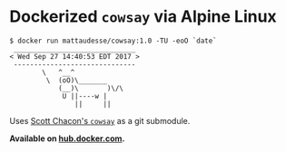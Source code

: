 # Dockerized `cowsay` via Alpine Linux

```
$ docker run mattaudesse/cowsay:1.0 -TU -eoO `date` 
 ______________________________ 
< Wed Sep 27 14:40:53 EDT 2017 >
 ------------------------------ 
        \   ^__^
         \  (oO)\_______
            (__)\       )\/\
             U ||----w |
                ||     ||

```

Uses [Scott Chacon's `cowsay`](https://github.com/schacon/cowsay.git) as a git
submodule.

**Available on
[hub.docker.com](https://hub.docker.com/r/mattaudesse/cowsay/).**
